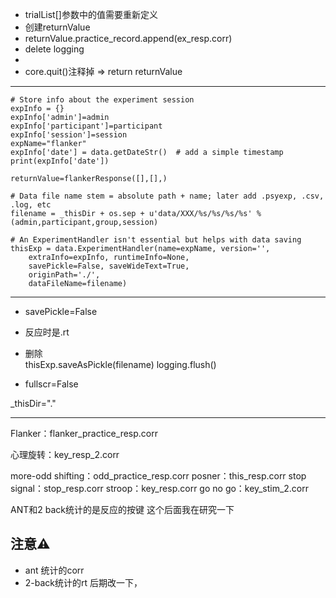  - trialList[]参数中的值需要重新定义
 - 创建returnValue
 - returnValue.practice_record.append(ex_resp.corr)
 - delete logging
 - 
 - core.quit()注释掉 => return returnValue
 - --------------------------------------------
    # Store info about the experiment session
    expInfo = {}
    expInfo['admin']=admin 
    expInfo['participant']=participant
    expInfo['session']=session
    expName="flanker"
    expInfo['date'] = data.getDateStr()  # add a simple timestamp
    print(expInfo['date'])
    
    returnValue=flankerResponse([],[],)

    # Data file name stem = absolute path + name; later add .psyexp, .csv, .log, etc
    filename = _thisDir + os.sep + u'data/XXX/%s/%s/%s/%s' % (admin,participant,group,session)

    # An ExperimentHandler isn't essential but helps with data saving
    thisExp = data.ExperimentHandler(name=expName, version='',
        extraInfo=expInfo, runtimeInfo=None,
        savePickle=False, saveWideText=True,
        originPath='./',
        dataFileName=filename)

----------------------------------------------
 - savePickle=False

 - 反应时是.rt

 - 删除    
    thisExp.saveAsPickle(filename)
    logging.flush()


- fullscr=False 

_thisDir="."

-----------------------------------
Flanker：flanker_practice_resp.corr                                           

心理旋转：key_resp_2.corr

more-odd shifting：odd_practice_resp.corr
posner：this_resp.corr
stop signal：stop_resp.corr
stroop：key_resp.corr
go no go：key_stim_2.corr

ANT和2 back统计的是反应的按键 这个后面我在研究一下


## 注意⚠️
- ant 统计的corr
- 2-back统计的rt 后期改一下，

